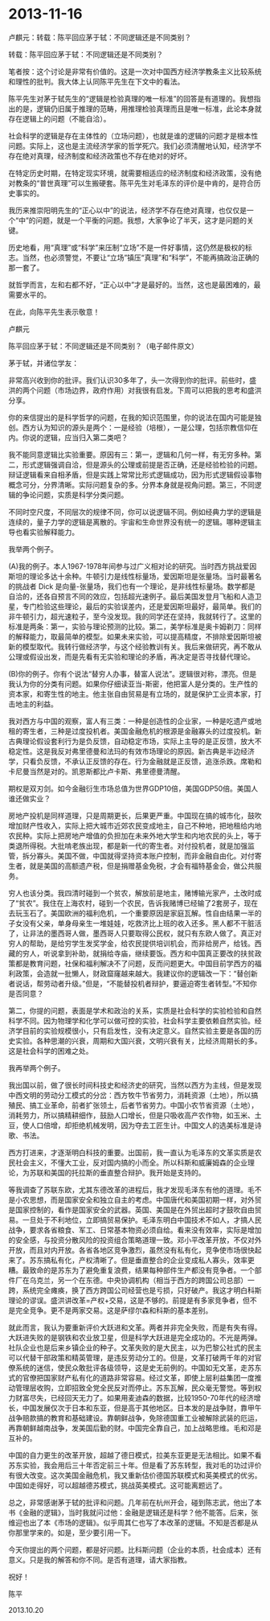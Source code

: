 # 2013-11-16

卢麒元：转载：陈平回应茅于轼：不同逻辑还是不同类别？

转载：陈平回应茅于轼：不同逻辑还是不同类别？

笔者按：这个讨论是非常有价值的。这是一次对中国西方经济学教条主义比较系统和理性的批判。我大体上认同陈平先生在下文中的看法。

陈平先生对茅于轼先生的“逻辑是检验真理的唯一标准”的回答是有道理的。我想指出的是，逻辑仍旧属于推理的范畴，用推理检验真理而且是唯一标准，此论本身就存在逻辑上的问题（不能自洽）。

社会科学的逻辑是存在主体性的（立场问题），也就是谁的逻辑的问题才是根本性问题。实际上，这也是主流经济学家的哲学死穴。我们必须清醒地认知，经济学不存在绝对真理，经济制度和经济政策也不存在绝对的好坏。

在特定历史时期，在特定现实环境，就需要相适应的经济制度和经济政策，没有绝对教条的“普世真理”可以生搬硬套。陈平先生对毛泽东的评价是中肯的，是符合历史事实的。

我历来推崇阳明先生的“正心以中”的说法，经济学不存在绝对真理，也仅仅是一个“中”的问题，就是一个平衡的问题。我想，大家争论了半天，这才是问题的关键。

历史地看，用“真理”或“科学”来压制“立场”不是一件好事情，这仍然是极权的标志。当然，也必须警觉，不要让“立场”镇压“真理”和“科学”，不能再搞政治正确的那一套了。

就哲学而言，左和右都不好，“正心以中”才是最好的。当然，这也是最困难的，最需要水平的。

在此，向陈平先生表示敬意！

卢麒元

陈平回应茅于轼：不同逻辑还是不同类别？（电子邮件原文）

茅于轼，并诸位学友：

非常高兴收到你的批评。我们认识30多年了，头一次得到你的批评。前些时，盛洪的两个问题（市场边界，政府作用）对我很有启发。下周可以把我的思考和盛洪分享。

你的来信提出的是科学哲学的问题，在我的知识范围里，你的说法在国内可能是独创。西方认为知识的源头是两个：一是经验（培根），一是公理，包括宗教信仰在内。你说的逻辑，应当归入第二类吧？

我不能同意逻辑比实验重要。原因有三：第一，逻辑和几何一样，有无穷多种。第二，形式逻辑强调自洽，但是源头的公理或前提是否正确，还是经验检验的问题。辩证逻辑看来自相矛盾，但是实践上常常比形式逻辑成功，因为形式逻辑假设事物概念可分，分界清晰。实际问题复杂的多。分界本身就是视角问题。第三，不同逻辑的争论问题，实质是科学分类问题。

不同时空尺度，不同层次的规律不同，你可以说逻辑不同。例如经典力学的逻辑是连续的，量子力学的逻辑是离散的。宇宙和生命世界没有统一的逻辑。哪种逻辑主导也看实验解释能力。

我举两个例子。

(A)我的例子。本人1967-1978年间参与过广义相对论的研究。当时西方挑战爱因斯坦的理论多达十余种。牛顿引力是线性标量场，爱因斯坦是张量场。当时最著名的挑战者 Dick 是向量-张量场，我们也有一个理论，是非线性标量场。数学都是自洽的，还各自预言不同的效应，包括超光速例子。最后美国发登月飞船和人造卫星，专门检验这些理论，最后的实验误差内，还是爱因斯坦最好，最简单。我们的非牛顿引力，超光速粒子，至今没发现。我的同学还在坚持，我就转行了。这里的标准是两条：第一，实验与理论预测的比较。第二，美学标准是奥卡姆剃刀：同样的解释能力，取最简单的模型。如果未来实验，可以提高精度，不排除爱因斯坦被新的模型取代。我转行做经济学，与这个经验教训有关。我后来做研究，再不敢从公理或假设出发，而是先看有无实验和理论的矛盾，再决定是否寻找替代理论。

(B)你的例子。你有个说法“替穷人办事，替富人说法”。逻辑很对称，漂亮。但是我认为你的分类有问题。如果你仔细读亚当-斯密，他把富人是分类的。生产性的资本家，和寄生性的地主。他主张自由贸易是有立场的，就是保护工业资本家，打击地主的利益。

我对西方与中国的观察，富人有三类：一种是创造性的企业家，一种是吃遗产或地租的寄生者，三种是过度投机者。美国金融危机的根源是金融寡头的过度投机。新古典理论假设套利行为是负反馈，自动稳定市场，实际上主导的是正反馈，放大不稳定性。这是我反对弗里德曼和法玛的有效市场理论的原因。新古典是半边经济学，只看负反馈，不承认正反馈的存在。行为金融就是正反馈，追涨杀跌。席勒和卡尼曼当然是对的。凯恩斯都比卢卡斯、弗里德曼清醒。

期权是双刃剑。如今金融衍生市场总值为世界GDP10倍，美国GDP50倍。美国人谁还做实业？

房地产投机是同样道理，只是周期更长，后果更严重。中国现在搞的城市化，鼓吹增加财产性收入，实际上把大城市近郊农民变成地主，自己不种地，把地租给内地农民种。实际上把房地产增值的负担加在未来外地大学生和内地农民的头上，等于类退所得税。大批啃老族出现，都是新一代的寄生者。对付投机者，就是加强监管，拆分寡头。美国不做，中国就得坚持资本账户控制，而非金融自由化。对付寄生者，就是美国的高额遗产税，但是捐赠基金免税，才会有福特基金会，做公共服务。

穷人也该分类。我四清时碰到一个贫农，解放前是地主，赌博输光家产，土改时成了“贫农”。我住在上海农村，碰到一个农民，告诉我赌博已经输了2套房子，现在去玩玉石了。美国欧洲的福利危机，一个重要原因是家庭瓦解。性自由结果一半的子女没有父亲，单身母亲生一堆娃娃，吃救济比上班的收入还多。黑人都不干脏活了，让非法的墨西哥人做，墨西哥人只要取得公民权，就只有东欧人做了。真正对穷人的帮助，是给穷学生发奖学金，给农民提供培训机会，而非给房产，给钱。西藏的穷人，听说拿到补助，就捐给寺庙，继续要饭。西方和中国真正要改的扶贫政策都是教育问题，社保和福利解决不了问题，反而问题更大。中国目前学西方的福利政策，会造就一批懒人，财政窟窿越来越大。我建议你的逻辑改一下：“替创新者说话，帮劳动者升级。”但是，“不能替投机者辩护，要逼迫寄生者转型。”不知你是否同意？

第二，你提的问题，表面是学术和政治的关系，实质是社会科学的实验检验和自然科学不同。因为物理学和化学可以做可控的实验，社会科学主要依赖自然实验。经济学目前的实验规模很小，只有启发性，没有决定意义。自然实验主要是各国的历史实验。各种思潮的兴衰，周期和大国兴衰，文明兴衰有关，比经济周期长的多。这是社会科学的困难之处。

我再举两个例子。

我出国以前，做了很长时间科技史和经济史的研究，当然以西方为主线，但是发现中西文明的劳动分工模式的分岔：西方牧牛节省劳力，消耗资源（土地），所以搞殖民、搞工业革命，前者扩张领土，后者节省劳力。中国小农节省资源（土地），消耗劳力，所以搞精耕细作，鼓励人口增长，但是只吸收高产农作物，如玉米、土豆，使人口倍增，却拒绝机械发明，因为夺去工匠生计。中国文人的选美标准是诗歌、书法。

西方打进来，才逐渐明白科技的重要。出国前，我一直认为毛泽东的文革实质是农民社会主义，不懂大工业，反对国内搞的小而全。所以科斯和威廉姆森的企业理论，为苏联和美国的托拉斯的垂直整合辩护。我开始是支持的。

等我调查了苏联东欧，尤其东德改革的进程后，我才发现毛泽东有他的道理。毛不是小农思想，而是国家安全和独立自主的考虑。中国唐代和美国初期一样，对外贸是国家控制的，看作是国家安全的武器。英国、美国是在外贸出超时才鼓吹自由贸易。一旦处于不利地位，立即搞贸易保护。毛泽东明白中国技术不如人，才搞人民战争，要求各省粮食、军工、日常基本物资必须自给。看来没有效率，实际是增加的安全感，与投资分散风险的投资组合策略道理一致。邓小平改革开放，不仅对外开放，而且对内开放。各省各地区竞争激烈，虽然没有私有化，竞争使市场很快起来了。苏东搞私有化，产权清晰了。但是垂直整合的企业变成私人寡头，效率更糟。最致命的是苏东为了避免重复浪费，结果每种部件生产都没有竞争者。一个部件厂在乌克兰，另一个在东德。中央协调机构（相当于西方的跨国公司总部）一跨，系统完全瘫痪，换了西方跨国公司经营也是亏损，只好破产。我这才明白科斯理论的谬误。盛洪讲改革=产权+交易，这是不够的。前提是有多家竞争者，但不是完全竞争。更不是两家交易。这是萨缪尔森和科斯的基本差别。

就此而言，我认为要重新评价大跃进和文革。两者并非完全失败，而是有失有得。大跃进失败的是钢铁和农业放卫星，但是科学大跃进是完全成功的。不光是两弹。社队企业也是后来乡镇企业的种子。文革失败的是大民主，以为巴黎公社式的民主可以代替干部政策和精英管理，是违反劳动分工的。但是，文革打破两千年的对官僚系统的迷信，使民众敢批评各级领导，这是史无前例的。中国如无文革，走苏东式的官僚把国家财产私有化的道路非常容易。经过文革，即使上层利益集团一度推动管理层收购，立即招致全党全民反对而停止。苏东瓦解，民众毫无警觉。等到权力财富尽失，已经回天无力了。如果用麦迪森的数据，比较1950-70年代的经济增长，中国发展仅次于日本和东亚，但是高于其他地区。日本发的是战争财，靠甲午战争赔款搞的教育和基础建设。靠朝鲜战争，免除德国重工业被解除武装的厄运，再靠朝鲜越南战争，发美国后勤的财。中国完全靠自己，加上战略思维。毛和邓是互补的。

中国的自力更生的改革开放，超越了德日模式，拉美东亚更是无法相比。如果不看苏东实验，我会用后三十年否定前三十年。但是看了苏东转型，我对毛的功过评价有很大改变。这次美国金融危机，我又重新估价德国苏联模式和英美模式的优劣。中国如走得好，可以超越德苏模式，挑战英美模式。这可能离题远了。

总之，非常感谢茅于轼的批评和问题。几年前在杭州开会，碰到陈志武，他出了本书《金融的逻辑》，当时我就问过他：金融是逻辑还是科学？他不能答。后来，张维迎也出了本《市场的逻辑》。似乎周其仁也写了本改革的逻辑。不知是否都是从你那里学来的。如是，至少要引用一下。

今天你提出的两个问题，都是好问题。比科斯问题（企业的本质，社会成本）还有意义。只是我的解答和你不同。是否有道理，请大家指教。

祝好！

陈平

2013.10.20
